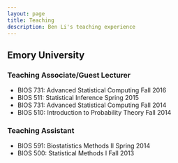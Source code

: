 ```yaml
---
layout: page
title: Teaching
description: Ben Li's teaching experience
---
```

<!--
<div class="navbar">
    <div class="navbar-inner">
        <ul class="nav">
            <li><a href="#current">current courses</a></li>
            <li><a href="#shortcourses">short courses</a></li>
            <li><a href="#misc">misc lectures</a></li>
            <li><a href="#old">former courses</a></li>
        </ul>
    </div>
</div>
-->

## Emory University
### Teaching Associate/Guest Lecturer
- BIOS 731: Advanced Statistical Computing Fall 2016
- BIOS 511: Statistical Inference Spring 2015
- BIOS 731: Advanced Statistical Computing Fall 2014
- BIOS 510: Introduction to Probability Theory Fall 2014  

### Teaching Assistant
- BIOS 591: Biostatistics Methods II Spring 2014
- BIOS 500: Statistical Methods I Fall 2013



